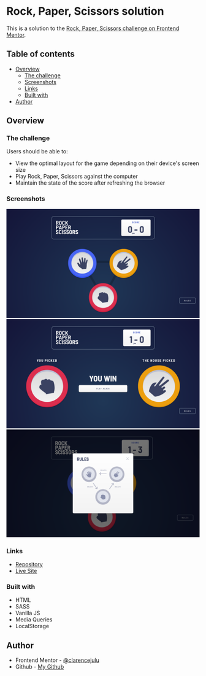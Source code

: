 # Rock, Paper, Scissors solution

This is a solution to the [Rock, Paper, Scissors challenge on Frontend Mentor](https://www.frontendmentor.io/challenges/rock-paper-scissors-game-pTgwgvgH). 

## Table of contents

- [Overview](#overview)
  - [The challenge](#the-challenge)
  - [Screenshots](#screenshots)
  - [Links](#links)
  - [Built with](#built-with)
- [Author](#author)

## Overview

### The challenge

Users should be able to:

- View the optimal layout for the game depending on their device's screen size
- Play Rock, Paper, Scissors against the computer
- Maintain the state of the score after refreshing the browser

### Screenshots

![Main Screen](./design/main.png)
![Results Screen](./design/result.png)
![Rules Screen](./design/rules.png)

### Links

- [Repository](https://github.com/clarencejulu/rock-paper-scissors) 
- [Live Site](https://clarencejulu.github.io/rock-paper-scissors/)

### Built with

- HTML
- SASS
- Vanilla JS
- Media Queries
- LocalStorage


## Author

- Frontend Mentor - [@clarencejulu](https://www.frontendmentor.io/profile/clarencejulu)
- Github - [My Github](https://github.com/clarencejulu)

